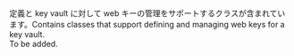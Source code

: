<Namespace Name="Microsoft.Azure.KeyVault.WebKey">
  <Docs>
    <summary><span data-ttu-id="b8277-101">定義と key vault に対して web キーの管理をサポートするクラスが含まれています。</span><span class="sxs-lookup"><span data-stu-id="b8277-101">Contains classes that support defining and managing web keys for a key vault.</span></span></summary> 
    <remarks>To be added.</remarks>
  </Docs>
</Namespace>
